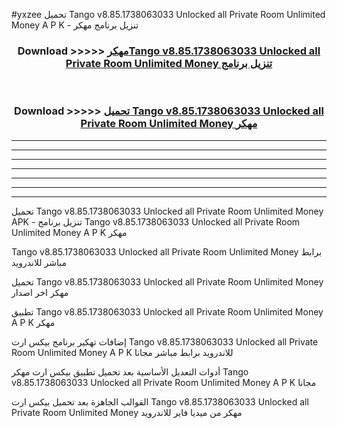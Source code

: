 #yxzee تحميل Tango v8.85.1738063033 Unlocked all Private Room Unlimited Money  A P K - تنزيل برنامج مهكر



<div align="center">
<h3>Download >>>>> <a href="https://runaway1.web.app/?sq=Tango v8.85.1738063033 Unlocked all Private Room Unlimited Money ">مهكرTango v8.85.1738063033 Unlocked all Private Room Unlimited Money  تنزيل برنامج</a></h3><br>

<h3>Download >>>>> <a href="https://runaway1.web.app/?sq=Tango v8.85.1738063033 Unlocked all Private Room Unlimited Money ">تحميل Tango v8.85.1738063033 Unlocked all Private Room Unlimited Money  مهكر</a></h3>
</div>


----------------------------------------------------------

----------------------------------------------------------

----------------------------------------------------------

----------------------------------------------------------

----------------------------------------------------------

----------------------------------------------------------

----------------------------------------------------------

تحميل Tango v8.85.1738063033 Unlocked all Private Room Unlimited Money  APK - تنزيل برنامج Tango v8.85.1738063033 Unlocked all Private Room Unlimited Money  A P K مهكر

Tango v8.85.1738063033 Unlocked all Private Room Unlimited Money  برابط مباشر للاندرويد

تحميل Tango v8.85.1738063033 Unlocked all Private Room Unlimited Money  مهكر اخر اصدار

تطبيق Tango v8.85.1738063033 Unlocked all Private Room Unlimited Money  A P K مهكر

إضافات تهكير برنامج بيكس ارت Tango v8.85.1738063033 Unlocked all Private Room Unlimited Money  A P K للاندرويد برابط مباشر مجانا

أدوات التعديل الأساسية بعد تحميل تطبيق بيكس ارت مهكر Tango v8.85.1738063033 Unlocked all Private Room Unlimited Money  A P K مجانا

القوالب الجاهزة بعد تحميل بيكس ارت Tango v8.85.1738063033 Unlocked all Private Room Unlimited Money  مهكر من ميديا فاير للاندرويد


